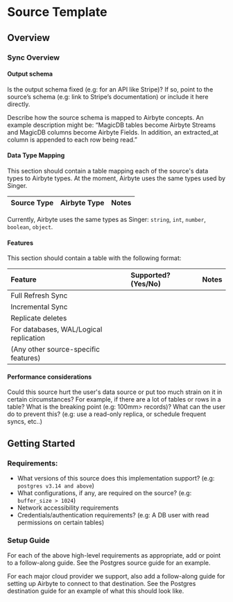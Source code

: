 # Source Template

## Overview

### Sync Overview

#### Output schema

Is the output schema fixed \(e.g: for an API like Stripe\)? If so, point to the source’s schema \(e.g: link to Stripe’s documentation\) or include it here directly.

Describe how the source schema is mapped to Airbyte concepts. An example description might be: “MagicDB tables become Airbyte Streams and MagicDB columns become Airbyte Fields. In addition, an extracted\_at column is appended to each row being read.”

#### Data Type Mapping

This section should contain a table mapping each of the source's data types to Airbyte types. At the moment, Airbyte uses the same types used by Singer.

| Source Type | Airbyte Type | Notes |
| :--- | :--- | :--- |


Currently, Airbyte uses the same types as Singer: `string`, `int`, `number`, `boolean`, `object`.

#### Features

This section should contain a table with the following format:

| Feature | Supported?\(Yes/No\) | Notes |
| :--- | :--- | :--- |
| Full Refresh Sync |  |  |
| Incremental Sync |  |  |
| Replicate deletes |  |  |
| For databases, WAL/Logical replication |  |  |
| \(Any other source-specific features\) |  |  |

#### Performance considerations

Could this source hurt the user's data source or put too much strain on it in certain circumstances? For example, if there are a lot of tables or rows in a table? What is the breaking point \(e.g: 100mm&gt; records\)? What can the user do to prevent this? \(e.g: use a read-only replica, or schedule frequent syncs, etc..\)

## Getting Started

### Requirements:

* What versions of this source does this implementation support? \(e.g: `postgres v3.14 and above`\) 
* What configurations, if any, are required on the source? \(e.g: `buffer_size > 1024`\)
* Network accessibility requirements
* Credentials/authentication requirements? \(e.g: A  DB user with read permissions on certain tables\) 

### Setup Guide

For each of the above high-level requirements as appropriate, add or point to a follow-along guide. See the Postgres source guide for an example.

For each major cloud provider we support, also add a follow-along guide for setting up Airbyte to connect to that destination. See the Postgres destination guide for an example of what this should look like.

